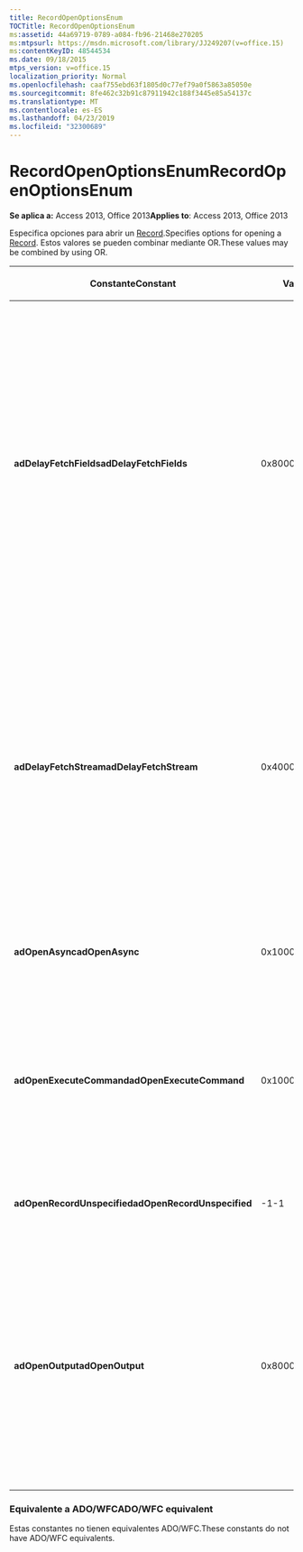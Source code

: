 ```yaml
---
title: RecordOpenOptionsEnum
TOCTitle: RecordOpenOptionsEnum
ms:assetid: 44a69719-0789-a084-fb96-21468e270205
ms:mtpsurl: https://msdn.microsoft.com/library/JJ249207(v=office.15)
ms:contentKeyID: 48544534
ms.date: 09/18/2015
mtps_version: v=office.15
localization_priority: Normal
ms.openlocfilehash: caaf755ebd63f1805d0c77ef79a0f5863a85050e
ms.sourcegitcommit: 8fe462c32b91c87911942c188f3445e85a54137c
ms.translationtype: MT
ms.contentlocale: es-ES
ms.lasthandoff: 04/23/2019
ms.locfileid: "32300689"
---
```

# <a name="recordopenoptionsenum"></a><span data-ttu-id="fb3ba-102">RecordOpenOptionsEnum</span><span class="sxs-lookup"><span data-stu-id="fb3ba-102">RecordOpenOptionsEnum</span></span>


<span data-ttu-id="fb3ba-103">**Se aplica a:** Access 2013, Office 2013</span><span class="sxs-lookup"><span data-stu-id="fb3ba-103">**Applies to**: Access 2013, Office 2013</span></span>

<span data-ttu-id="fb3ba-104">Especifica opciones para abrir un [Record](record-object-ado.md).</span><span class="sxs-lookup"><span data-stu-id="fb3ba-104">Specifies options for opening a [Record](record-object-ado.md).</span></span> <span data-ttu-id="fb3ba-105">Estos valores se pueden combinar mediante OR.</span><span class="sxs-lookup"><span data-stu-id="fb3ba-105">These values may be combined by using OR.</span></span>

<table>
<colgroup>
<col style="width: 33%" />
<col style="width: 33%" />
<col style="width: 33%" />
</colgroup>
<thead>
<tr class="header">
<th><p><span data-ttu-id="fb3ba-106">Constante</span><span class="sxs-lookup"><span data-stu-id="fb3ba-106">Constant</span></span></p></th>
<th><p><span data-ttu-id="fb3ba-107">Valor</span><span class="sxs-lookup"><span data-stu-id="fb3ba-107">Value</span></span></p></th>
<th><p><span data-ttu-id="fb3ba-108">Descripción</span><span class="sxs-lookup"><span data-stu-id="fb3ba-108">Description</span></span></p></th>
</tr>
</thead>
<tbody>
<tr class="odd">
<td><p><span data-ttu-id="fb3ba-109"><strong>adDelayFetchFields</strong></span><span class="sxs-lookup"><span data-stu-id="fb3ba-109"><strong>adDelayFetchFields</strong></span></span></p></td>
<td><p><span data-ttu-id="fb3ba-110">0x8000</span><span class="sxs-lookup"><span data-stu-id="fb3ba-110">0x8000</span></span></p></td>
<td><p><span data-ttu-id="fb3ba-p102">Indica al proveedor que los campos asociados al objeto <strong>Record</strong> no es necesario que se recuperen inicialmente, sino que se pueden recuperar en el primer intento de obtener acceso al campo. El comportamiento predeterminado, indicado por la ausencia de esta marca, consiste en recuperar todos los campos de un objeto <strong>Record</strong>.</span><span class="sxs-lookup"><span data-stu-id="fb3ba-p102">Indicates to the provider that the fields associated with the <strong>Record</strong> need not be retrieved initially, but can be retrieved at the first attempt to access the field. The default behavior, indicated by the absence of this flag, is to retrieve all the <strong>Record</strong> object fields.</span></span></p></td>
</tr>
<tr class="even">
<td><p><span data-ttu-id="fb3ba-113"><strong>adDelayFetchStream</strong></span><span class="sxs-lookup"><span data-stu-id="fb3ba-113"><strong>adDelayFetchStream</strong></span></span></p></td>
<td><p><span data-ttu-id="fb3ba-114">0x4000</span><span class="sxs-lookup"><span data-stu-id="fb3ba-114">0x4000</span></span></p></td>
<td><p><span data-ttu-id="fb3ba-p103">Indica al proveedor que la secuencia (Stream) predeterminada asociada con el objeto <strong>Record</strong> no es necesario que se recupere inicialmente. El comportamiento predeterminado, indicado por la ausencia de esta marca, consiste en recuperar la secuencia predeterminada asociada al objeto <strong>Record</strong>.</span><span class="sxs-lookup"><span data-stu-id="fb3ba-p103">Indicates to the provider that the default stream associated with the <strong>Record</strong> need not be retrieved initially. The default behavior, indicated by the absence of this flag, is to retrieve the default stream associated with the <strong>Record</strong> object.</span></span></p></td>
</tr>
<tr class="odd">
<td><p><span data-ttu-id="fb3ba-117"><strong>adOpenAsync</strong></span><span class="sxs-lookup"><span data-stu-id="fb3ba-117"><strong>adOpenAsync</strong></span></span></p></td>
<td><p><span data-ttu-id="fb3ba-118">0x1000</span><span class="sxs-lookup"><span data-stu-id="fb3ba-118">0x1000</span></span></p></td>
<td><p><span data-ttu-id="fb3ba-119">Indica que el objeto <strong>Record</strong> se abre en modo asincrónico.</span><span class="sxs-lookup"><span data-stu-id="fb3ba-119">Indicates that the <strong>Record</strong> object is opened in asynchronous mode.</span></span></p></td>
</tr>
<tr class="even">
<td><p><span data-ttu-id="fb3ba-120"><strong>adOpenExecuteCommand</strong></span><span class="sxs-lookup"><span data-stu-id="fb3ba-120"><strong>adOpenExecuteCommand</strong></span></span></p></td>
<td><p><span data-ttu-id="fb3ba-121">0x10000</span><span class="sxs-lookup"><span data-stu-id="fb3ba-121">0x10000</span></span></p></td>
<td><p><span data-ttu-id="fb3ba-p104">Indica que la cadena de origen (Source) contiene texto de un comando que se debe ejecutar. Este valor es equivalente a la opción <strong>adCmdText</strong> en <strong>Recordset.Open</strong>.</span><span class="sxs-lookup"><span data-stu-id="fb3ba-p104">Indicates that the Source string contains command text that should be executed. This value is equivalent to the <strong>adCmdText</strong> option on <strong>Recordset.Open</strong>.</span></span></p></td>
</tr>
<tr class="odd">
<td><p><span data-ttu-id="fb3ba-124"><strong>adOpenRecordUnspecified</strong></span><span class="sxs-lookup"><span data-stu-id="fb3ba-124"><strong>adOpenRecordUnspecified</strong></span></span></p></td>
<td><p><span data-ttu-id="fb3ba-125">-1</span><span class="sxs-lookup"><span data-stu-id="fb3ba-125">-1</span></span></p></td>
<td><p><span data-ttu-id="fb3ba-p105">Valor predeterminado. Indica que no se especifica ninguna opción.</span><span class="sxs-lookup"><span data-stu-id="fb3ba-p105">Default. Indicates no options are specified.</span></span></p></td>
</tr>
<tr class="even">
<td><p><span data-ttu-id="fb3ba-128"><strong>adOpenOutput</strong></span><span class="sxs-lookup"><span data-stu-id="fb3ba-128"><strong>adOpenOutput</strong></span></span></p></td>
<td><p><span data-ttu-id="fb3ba-129">0x800000</span><span class="sxs-lookup"><span data-stu-id="fb3ba-129">0x800000</span></span></p></td>
<td><p><span data-ttu-id="fb3ba-p106">Indica que si el origen apunta a un nodo que contiene un script ejecutable (tal como una página .ASP), entonces el <strong>Record</strong> abierto contendrá los resultados del script ejecutado. Este valor sólo es válido con registros que no son de tipo colección.</span><span class="sxs-lookup"><span data-stu-id="fb3ba-p106">Indicates that if the source points to a node that contains an executable script (such as an .ASP page), then the opened <strong>Record</strong> will contain the results of the executed script. This value is only valid with non-collection records.</span></span></p></td>
</tr>
</tbody>
</table>


### <a name="adowfc-equivalent"></a><span data-ttu-id="fb3ba-132">Equivalente a ADO/WFC</span><span class="sxs-lookup"><span data-stu-id="fb3ba-132">ADO/WFC equivalent</span></span>

<span data-ttu-id="fb3ba-133">Estas constantes no tienen equivalentes ADO/WFC.</span><span class="sxs-lookup"><span data-stu-id="fb3ba-133">These constants do not have ADO/WFC equivalents.</span></span>

